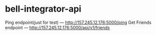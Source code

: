 # bell-integrator-api

Ping endpoint(just for test) — http://157.245.12.176:5000/ping
Get Friends endpoint — http://157.245.12.176:5000/api/v1/friends
